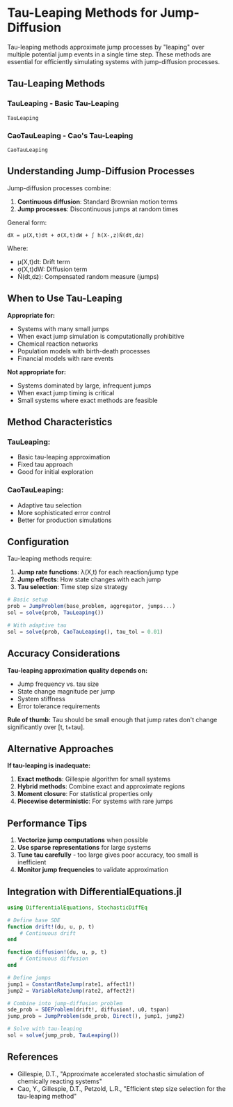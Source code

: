 # Tau-Leaping Methods for Jump-Diffusion

Tau-leaping methods approximate jump processes by "leaping" over multiple potential jump events in a single time step. These methods are essential for efficiently simulating systems with jump-diffusion processes.

## Tau-Leaping Methods

### TauLeaping - Basic Tau-Leaping

```@docs
TauLeaping
```

### CaoTauLeaping - Cao's Tau-Leaping

```@docs
CaoTauLeaping
```

## Understanding Jump-Diffusion Processes

Jump-diffusion processes combine:

 1. **Continuous diffusion**: Standard Brownian motion terms
 2. **Jump processes**: Discontinuous jumps at random times

General form:

```
dX = μ(X,t)dt + σ(X,t)dW + ∫ h(X-,z)Ñ(dt,dz)
```

Where:

  - μ(X,t)dt: Drift term
  - σ(X,t)dW: Diffusion term
  - Ñ(dt,dz): Compensated random measure (jumps)

## When to Use Tau-Leaping

**Appropriate for:**

  - Systems with many small jumps
  - When exact jump simulation is computationally prohibitive
  - Chemical reaction networks
  - Population models with birth-death processes
  - Financial models with rare events

**Not appropriate for:**

  - Systems dominated by large, infrequent jumps
  - When exact jump timing is critical
  - Small systems where exact methods are feasible

## Method Characteristics

### TauLeaping:

  - Basic tau-leaping approximation
  - Fixed tau approach
  - Good for initial exploration

### CaoTauLeaping:

  - Adaptive tau selection
  - More sophisticated error control
  - Better for production simulations

## Configuration

Tau-leaping methods require:

 1. **Jump rate functions**: λ(X,t) for each reaction/jump type
 2. **Jump effects**: How state changes with each jump
 3. **Tau selection**: Time step size strategy

```julia
# Basic setup
prob = JumpProblem(base_problem, aggregator, jumps...)
sol = solve(prob, TauLeaping())

# With adaptive tau
sol = solve(prob, CaoTauLeaping(), tau_tol = 0.01)
```

## Accuracy Considerations

**Tau-leaping approximation quality depends on:**

  - Jump frequency vs. tau size
  - State change magnitude per jump
  - System stiffness
  - Error tolerance requirements

**Rule of thumb:** Tau should be small enough that jump rates don't change significantly over [t, t+tau].

## Alternative Approaches

**If tau-leaping is inadequate:**

 1. **Exact methods**: Gillespie algorithm for small systems
 2. **Hybrid methods**: Combine exact and approximate regions
 3. **Moment closure**: For statistical properties only
 4. **Piecewise deterministic**: For systems with rare jumps

## Performance Tips

 1. **Vectorize jump computations** when possible
 2. **Use sparse representations** for large systems
 3. **Tune tau carefully** - too large gives poor accuracy, too small is inefficient
 4. **Monitor jump frequencies** to validate approximation

## Integration with DifferentialEquations.jl

```julia
using DifferentialEquations, StochasticDiffEq

# Define base SDE
function drift!(du, u, p, t)
    # Continuous drift
end

function diffusion!(du, u, p, t)
    # Continuous diffusion
end

# Define jumps
jump1 = ConstantRateJump(rate1, affect1!)
jump2 = VariableRateJump(rate2, affect2!)

# Combine into jump-diffusion problem
sde_prob = SDEProblem(drift!, diffusion!, u0, tspan)
jump_prob = JumpProblem(sde_prob, Direct(), jump1, jump2)

# Solve with tau-leaping
sol = solve(jump_prob, TauLeaping())
```

## References

  - Gillespie, D.T., "Approximate accelerated stochastic simulation of chemically reacting systems"
  - Cao, Y., Gillespie, D.T., Petzold, L.R., "Efficient step size selection for the tau-leaping method"
